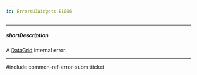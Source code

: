 ```yaml
---
id: ErrorsUIWidgets.E1006
---
```

---
##### shortDescription
A [DataGrid](/api-reference/10%20UI%20Widgets/dxDataGrid/dxDataGrid.md '/Documentation/ApiReference/UI_Widgets/dxDataGrid/') internal error.

---
#include common-ref-error-submitticket
